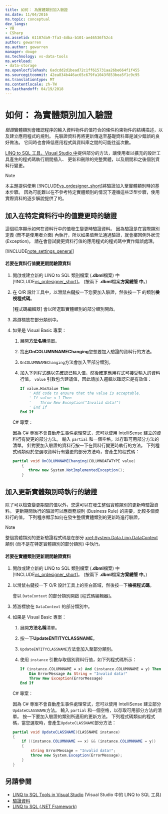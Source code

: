 ```yaml
---
title: 如何： 為實體類別加入驗證
ms.date: 11/04/2016
ms.topic: conceptual
dev_langs:
- VB
- CSharp
ms.assetid: 61107da9-7fa3-4dba-b101-ae46536f52c4
author: gewarren
ms.author: gewarren
manager: douge
ms.technology: vs-data-tools
ms.workload:
- data-storage
ms.openlocfilehash: 6adcdd2d1bead72c1ff615731aa26be664f1f455
ms.sourcegitcommit: 42ea834b446ac65c679fa1043f853bea5f1c9c95
ms.translationtype: MT
ms.contentlocale: zh-TW
ms.lasthandoff: 04/19/2018
---
```

# <a name="how-to-add-validation-to-entity-classes"></a>如何： 為實體類別加入驗證
*驗證*實體類別會確認程序的輸入資料物件的值符合的條件約束物件的結構描述，以及建立應用程式的規則。 先驗證資料再將更新傳送至基礎資料庫是減少錯誤的良好做法。 它同時也會降低應用程式與資料庫之間的可能往返次數。

 [LINQ to SQL 工具，Visual Studio 中](../data-tools/linq-to-sql-tools-in-visual-studio2.md)提供部分的方法，讓使用者以擴充的設計工具產生的程式碼執行期間插入、 更新和刪除的完整實體，以及期間和之後個別資料行變更。

> [!NOTE]
>  本主題提供使用 [!INCLUDE[vs_ordesigner_short](../data-tools/includes/vs_ordesigner_short_md.md)]將驗證加入至實體類別時的基本步驟。 因為可能難以在不參考特定實體類別的情況下遵循這些泛型步驟，使用實際資料的逐步解說提供了的。

## <a name="adding-validation-for-changes-to-the-value-in-a-specific-column"></a>加入在特定資料行中的值變更時的驗證
 這個程序顯示如何在資料行中的值發生變更時驗證資料。 因為驗證是在實際類別定義 (而不是使用者介面) 內執行，所以如果值無法通過驗證，就會擲回例外狀況 (Exception)。 請在會嘗試變更資料行值的應用程式的程式碼中實作錯誤處理。

[!INCLUDE[note_settings_general](../data-tools/includes/note_settings_general_md.md)]

#### <a name="to-validate-data-during-a-columns-value-change"></a>若要在資料行值變更期間驗證資料

1.  開啟或建立新的 LINQ to SQL 類別檔案 (**.dbml**檔案) 中[!INCLUDE[vs_ordesigner_short](../data-tools/includes/vs_ordesigner_short_md.md)]。 (按兩下 **.dbml**檔案**方案總管 中**。)

2.  在 O/R 設計工具中，以滑鼠右鍵按一下您要加入驗證，然後按一下 的類別**檢視程式碼**。

     [程式碼編輯器] 會以所選取實體類別的部分類別開啟。

3.  將游標放在部分類別中。

4.  如果是 Visual Basic 專案：

    1.  展開**方法名稱**清單。

    2.  找出**OnCOLUMNNAMEChanging**您想要加入驗證的資料行的方法。

    3.  `OnCOLUMNNAMEChanging`方法會加入至部分類別。

    4.  加入下列程式碼以先確認已輸入值，然後確定應用程式可接受輸入的資料行值。 `value` 引數包含建議值，因此請加入邏輯以確認它是有效值：

        ```vb
        If value.HasValue Then
            ' Add code to ensure that the value is acceptable.
            ' If value < 1 Then
            '    Throw New Exception("Invalid data!")
            ' End If
        End If
        ```

    C# 專案：

    因為 C# 專案不會自動產生事件處理常式，您可以使用 IntelliSense 建立的資料行有變更的部分方法。 輸入 `partial` 和一個空格，以存取可用部分方法的清單。 針對要加入驗證的資料行按一下在資料行變更時執行的方法。 下列程式碼類似於您選取資料行有變更的部分方法時，會產生的程式碼：

    ```csharp
    partial void OnCOLUMNNAMEChanging(COLUMNDATATYPE value)
        {
           throw new System.NotImplementedException();
        }
    ```

## <a name="adding-validation-for-updates-to-an-entity-class"></a>加入更新實體類別時執行的驗證
 除了可以檢查變更期間的值以外，您還可以在發生整個實體類別的更新時驗證資料。 更新期間執行的驗證可以應商務規則 (Business Rule) 的需要，比較多個資料行的值。 下列程序顯示如何在發生整個實體類別的更新時進行驗證。

> [!NOTE]
>  整個實體類別的更新驗證程式碼是在部分 <xref:System.Data.Linq.DataContext> 類別 (而不是在特定實體類別的部分類別) 中執行。

#### <a name="to-validate-data-during-an-update-to-an-entity-class"></a>若要在實體類別更新期間驗證資料

1.  開啟或建立新的 LINQ to SQL 類別檔案 (**.dbml**檔案) 中[!INCLUDE[vs_ordesigner_short](../data-tools/includes/vs_ordesigner_short_md.md)]。 (按兩下 **.dbml**檔案**方案總管 中**。)

2.  以滑鼠右鍵按一下 O/R 設計工具上的空白區域，然後按一下**檢視程式碼**。

     會以 `DataContext` 的部分類別開啟 [程式碼編輯器]。

3.  將游標放在 `DataContext` 的部分類別中。

4.  如果是 Visual Basic 專案：

    1.  展開**方法名稱**清單。

    2.  按一下**UpdateENTITYCLASSNAME**。

    3.  `UpdateENTITYCLASSNAME`方法會加入至部分類別。

    4.  使用 `instance` 引數存取個別資料行值，如下列程式碼所示：

        ```vb
        If (instance.COLUMNNAME = x) And (instance.COLUMNNAME = y) Then
            Dim ErrorMessage As String = "Invalid data!"
            Throw New Exception(ErrorMessage)
        End If
        ```

    C# 專案：

    因為 C# 專案不會自動產生事件處理常式，您可以使用 IntelliSense 建立部分`UpdateCLASSNAME`方法。 輸入 `partial` 和一個空格，以存取可用部分方法的清單。 按一下要加入驗證的類別所適用的更新方法。 下列程式碼類似的程式碼，當您選取時，會產生`UpdateCLASSNAME`部分方法：

    ```csharp
    partial void UpdateCLASSNAME(CLASSNAME instance)
    {
        if ((instance.COLUMNNAME == x) && (instance.COLUMNNAME = y))
        {
            string ErrorMessage = "Invalid data!";
            throw new System.Exception(ErrorMessage);
        }
    }
    ```

## <a name="see-also"></a>另請參閱

- [LINQ to SQL Tools in Visual Studio](../data-tools/linq-to-sql-tools-in-visual-studio2.md) (Visual Studio 中的 LINQ to SQL 工具)
- [驗證資料](../data-tools/validate-data-in-datasets.md)
- [LINQ to SQL (.NET Framework)](/dotnet/framework/data/adonet/sql/linq/index)